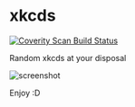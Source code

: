 # xkcds

<a href="https://scan.coverity.com/projects/vyasgiridhar-xkcds">
  <img alt="Coverity Scan Build Status"
       src="https://scan.coverity.com/projects/13894/badge.svg"/>
</a>

Random xkcds at your disposal

![screenshot](https://imgur.com/NcrzZL0)

Enjoy :D
